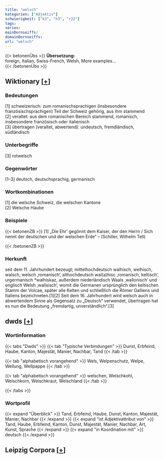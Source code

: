 ```yaml
---
title: "welsch"
kategorien: ["Adjektiv"]
schwierigkeit: ["k3", "h3", "r22"]
tags:
series:
mainDornseiffs:
domainDornseiffs:
url: "welsch"
---
```


{{< betonenÜbs >}}
**Übersetzung:**  
foreign, Italian, Swiss-French, Welsh, More examples...  
{{< /betonenÜbs >}}

## Wiktionary [[+](https://de.wiktionary.org/wiki/welsch)]

### Bedeutungen
[1] schweizerisch: zum romanischsprachigen (insbesondere französischsprachigen) Teil der Schweiz gehörig, aus ihm stammend  
[2] veraltet: aus dem romanischen Bereich stammend, romanisch, insbesondere französisch oder italienisch  
[3] übertragen (veraltet, abwertend): undeutsch, fremdländisch, südländisch  

### Unterbegriffe
[3] rotwelsch  

### Gegenwörter
[1–3] deutsch, deutschsprachig, germanisch  

### Wortkombinationen
[1] die welsche Schweiz, die welschen Kantone  
[2] Welsche Haube  

### Beispiele
{{< betonenZB >}}
[1] „Die Ehr' gegönnt dem Kaiser, der den Herrn / Sich nennt der deutschen und der welschen Erde“ – (Schiller, Wilhelm Tell)  

{{< /betonenZB >}}
### Herkunft
seit dem 11. Jahrhundert bezeugt; mittelhochdeutsch walhisch, welhisch, walsch, welsch ‚romanisch‘, althochdeutsch wal(a)hisc ‚romanisch, keltisch‘, urgermanisch *walhiskaz, außerdem niederländisch Waals ‚wallonisch‘ und englisch Welsh ‚walisisch‘, womit die Germanen ursprünglich den keltischen Stamm der Volcae, später alle Kelten und schließlich die Römer Galliens und Italiens bezeichneten.[1][2] Seit dem 16. Jahrhundert wird welsch auch in abwertendem Sinne als Gegensatz zu „Deutsch“ verwendet, übertragen hat es nun die Bedeutung „fremdartig, unverständlich“.[3]  



## dwds [[+](https://www.dwds.de/wb/welsch)]

### Wortinformation
{{< tabs "Dwds" >}}
{{< tab "Typische Verbindungen" >}}
Dunst, Erbfeind, Haube, Kanton, Majestät, Manier, Nachbar, Tand
{{< /tab >}}

{{< tab "alphabetisch vorangehend" >}}
Wels, Welpenschutz, Welpe, Wellung, Wellpappe
{{< /tab >}}

{{< tab "alphabetisch vorangehend" >}}
welschen, Welschkohl, Welschkorn, Welschkraut, Welschland
{{< /tab >}}

{{< /tabs >}}

### Wortprofil
{{< expand "Überblick" >}} Tand, Erbfeind, Haube, Dunst, Kanton, Majestät, Manier, Nachbar {{< /expand >}}
{{< expand "ist Adjektivattribut von" >}} Tand, Haube, Erbfeind, Kanton, Dunst, Majestät, Manier, Nachbar, Art, Kunst, Sprache {{< /expand >}}
{{< expand "in Koordination mit" >}} deutsch {{< /expand >}}

## Leipzig Corpora [[+](https://corpora.uni-leipzig.de/en/res?word=welsch&corpusId=deu_newscrawl-public_2018)]

